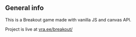## General info

This is a Breakout game made with vanilla JS and canvas API.

Project is live at [vra.ee/breakout/](https://vra.ee/breakout/)
